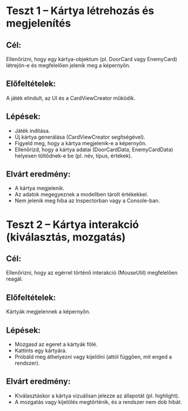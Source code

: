 # Teszt 1 – Kártya létrehozás és megjelenítés

## Cél: 
Ellenőrizni, hogy egy kártya-objektum (pl. DoorCard vagy EnemyCard) létrejön-e és megfelelően jelenik meg a képernyőn.

## Előfeltételek: 
A játék elindult, az UI és a CardViewCreator működik.

## Lépések:
- Játék indítása.
- Új kártya generálása (CardViewCreator segítségével).
- Figyeld meg, hogy a kártya megjelenik-e a képernyőn.
- Ellenőrizd, hogy a kártya adatai (DoorCardData, EnemyCardData) helyesen töltődnek-e be (pl. név, típus, értékek).

## Elvárt eredmény:
- A kártya megjelenik.
- Az adatok megegyeznek a modellben tárolt értékekkel.
- Nem jelenik meg hiba az Inspectorban vagy a Console-ban.


# Teszt 2 – Kártya interakció (kiválasztás, mozgatás)

## Cél: 
Ellenőrizni, hogy az egérrel történő interakció (MouseUtil) megfelelően reagál.

## Előfeltételek:
Kártyák megjelennek a képernyőn.

## Lépések:
- Mozgasd az egeret a kártyák fölé.
- Kattints egy kártyára.
- Próbáld meg áthelyezni vagy kijelölni (attól függően, mit enged a rendszer).

## Elvárt eredmény:
- Kiválasztáskor a kártya vizuálisan jelezze az állapotát (pl. highlight).
- A mozgatás vagy kijelölés megtörténik, és a rendszer nem dob hibát.

